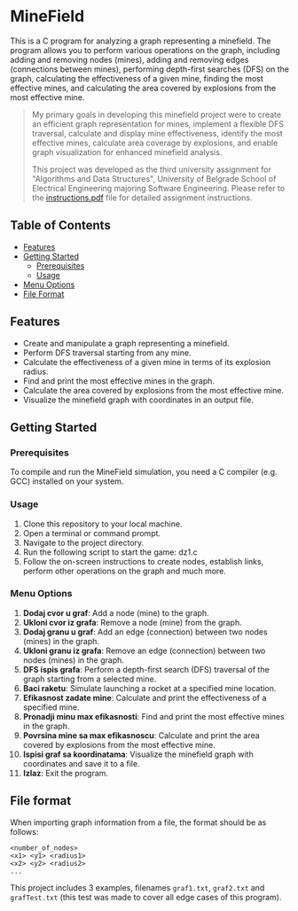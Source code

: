 # MineField

This is a C program for analyzing a graph representing a minefield. The program allows you to perform various operations on the graph, including adding and removing nodes (mines), adding and removing edges (connections between mines), performing depth-first searches (DFS) on the graph, calculating the effectiveness of a given mine, finding the most effective mines, and calculating the area covered by explosions from the most effective mine.

> My primary goals in developing this minefield project were to create an efficient graph representation for mines, implement a flexible DFS traversal, calculate and display mine effectiveness, identify the most effective mines, calculate area coverage by explosions, and enable graph visualization for enhanced minefield analysis.
> 
> This project was developed as the third university assignment for "Algorithms and Data Structures", University of Belgrade School of Electrical Engineering majoring Software Engineering. Please refer to the [instructions.pdf](instructions.pdf) file for detailed assignment instructions.


## Table of Contents

- [Features](#features)
- [Getting Started](#getting-started)
  - [Prerequisites](#prerequisites)
  - [Usage](#usage)
- [Menu Options](#menu-options)
- [File Format](#file-format)


## Features
- Create and manipulate a graph representing a minefield.
- Perform DFS traversal starting from any mine.
- Calculate the effectiveness of a given mine in terms of its explosion radius.
- Find and print the most effective mines in the graph.
- Calculate the area covered by explosions from the most effective mine.
- Visualize the minefield graph with coordinates in an output file.

## Getting Started

### Prerequisites

To compile and run the MineField simulation, you need a C compiler (e.g. GCC) installed on your system.

### Usage

1. Clone this repository to your local machine.
2. Open a terminal or command prompt.
3. Navigate to the project directory.
4. Run the following script to start the game: dz1.c
5. Follow the on-screen instructions to create nodes, establish links, perform other operations on the graph and much more.

### Menu Options

1. **Dodaj cvor u graf**: Add a node (mine) to the graph.
2. **Ukloni cvor iz grafa**: Remove a node (mine) from the graph.
3. **Dodaj granu u graf**: Add an edge (connection) between two nodes (mines) in the graph.
4. **Ukloni granu iz grafa**: Remove an edge (connection) between two nodes (mines) in the graph.
5. **DFS ispis grafa**: Perform a depth-first search (DFS) traversal of the graph starting from a selected mine.
6. **Baci raketu**: Simulate launching a rocket at a specified mine location.
7. **Efikasnost zadate mine**: Calculate and print the effectiveness of a specified mine.
8. **Pronadji minu max efikasnosti**: Find and print the most effective mines in the graph.
9. **Povrsina mine sa max efikasnoscu**: Calculate and print the area covered by explosions from the most effective mine.
10. **Ispisi graf sa koordinatama**: Visualize the minefield graph with coordinates and save it to a file.
11. **Izlaz**: Exit the program.

## File format
When importing graph information from a file, the format should be as follows:
```
<number_of_nodes>
<x1> <y1> <radius1>
<x2> <y2> <radius2>
...
```
This project includes 3 examples, filenames `graf1.txt`, `graf2.txt` and `grafTest.txt` (this test was made to cover all edge cases of this program).
